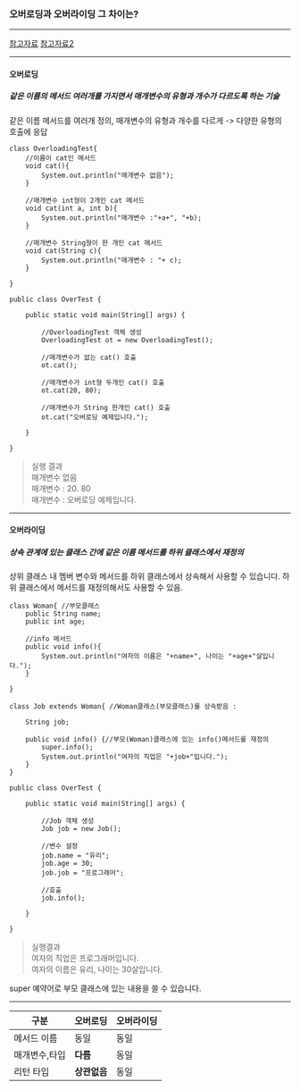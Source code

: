 ### 오버로딩과 오버라이딩 그 차이는?

---

[참고자료](http://private.tistory.com/25)
[참고자료2](http://hyeonstorage.tistory.com/185)

---

#### 오버로딩
##### 같은 이름의 메서드 여러개를 가지면서 매개변수의 유형과 개수가 다르도록 하는 기술

같은 이름 메서드를 여러개 정의, 매개변수의 유형과 개수를 다르게 -> 다양한 유형의 호출에 응답


```
class OverloadingTest{
    //이름이 cat인 메서드
    void cat(){
        System.out.println("매개변수 없음");
    }
    
    //매개변수 int형이 2개인 cat 메서드
    void cat(int a, int b){
        System.out.println("매개변수 :"+a+", "+b);
    }
    
    //매개변수 String형이 한 개인 cat 메서드
    void cat(String c){
        System.out.println("매개변수 : "+ c);
    }
    
}
 
public class OverTest {
 
    public static void main(String[] args) {
        
        //OverloadingTest 객체 생성
        OverloadingTest ot = new OverloadingTest();
        
        //매개변수가 없는 cat() 호출
        ot.cat();
        
        //매개변수가 int형 두개인 cat() 호출
        ot.cat(20, 80);
        
        //매개변수가 String 한개인 cat() 호출
        ot.cat("오버로딩 예제입니다.");
        
    }
 
}

```

> 실행 결과<Br>
> 매개변수 없음<Br>
> 매개변수 : 20. 80<Br>
> 매개변수 : 오버로딩 예제입니다.

---

#### 오버라이딩
##### 상속 관계에 있는 클래스 간에 같은 이름 메서드를 하위 클래스에서 재정의

상위 클래스 내 멤버 변수와 메서드를 하위 클래스에서 상속해서 사용할 수 있습니다. 하위 클래스에서 메서드를 재정의해서도 사용할 수 있음.

```
class Woman{ //부모클래스
    public String name;
    public int age;
    
    //info 메서드
    public void info(){
        System.out.println("여자의 이름은 "+name+", 나이는 "+age+"살입니다.");
    }
    
}
 
class Job extends Woman{ //Woman클래스(부모클래스)를 상속받음 : 
 
    String job;
    
    public void info() {//부모(Woman)클래스에 있는 info()메서드를 재정의
        super.info();
        System.out.println("여자의 직업은 "+job+"입니다.");
    }
}
 
public class OverTest {
 
    public static void main(String[] args) {
        
        //Job 객체 생성
        Job job = new Job();
        
        //변수 설정
        job.name = "유리";
        job.age = 30;
        job.job = "프로그래머";
        
        //호출
        job.info();
        
    }
 
}

```

> 실행결과<Br>
> 여자의 직업은 프로그래머입니다.<Br>
> 여자의 이름은 유리, 나이는 30살입니다.

super 예약어로 부모 클래스에 있는 내용을 쓸 수 있습니다.

---

구분 | 오버로딩 | 오버라이딩
------------ | ------------- | -------------
메서드 이름 | 동일 | 동일
매개변수,타입 | **다름** | 동일
리턴 타입 | **상관없음** | 동일